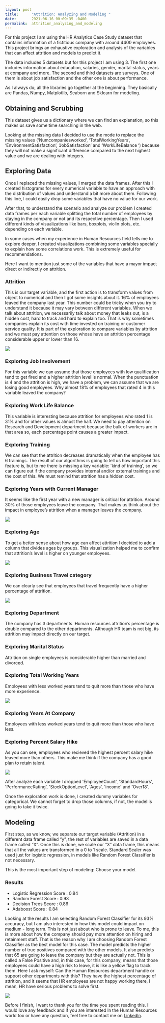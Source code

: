 ```yaml
---
layout: post
title:      "Attrition: Analyzing and Modeling "
date:       2021-06-16 00:09:35 -0400
permalink:  attrition_analyzing_and_modeling
---
```




For this project I am using the HR Analytics Case Study dataset that contains information of a fictitious company with around 4400 employees. This project brings an exhaustive exploration and analysis of the variables that can affect attrition and models to predict it.

The data includes 5 datasets but for this project I am using 3. The first one includes information about education, salaries, gender, marital status, years at company and more. The second and third datasets are surveys. One of them is about job satisfaction and the other one is about performance. 

As I always do, all the libraries go together at the beginning. They basically are Pandas, Numpy, Matplotlib, Seaborn and Sklearn for modeling. 

## Obtaining and Scrubbing

This dataset gives us a dictionary where we can find an explanation, so this makes us save some time searching in the web.

Looking at the missing data I decided to use the mode to replace the missing values (‘Numcompaniesworked’, ‘TotalWorkingYears’, ‘EnvironmentSatisfaction’, ‘JobSatisfaction’ and ‘WorkLifeBalance ‘) because they will not make a significant difference compared to the next highest value and we are dealing with integers.

## Exploring Data

Once I replaced the missing values, I merged the data frames. After this I created histograms for every numerical variable to have an approach with the distribution of values and understand a bit more about them. Following this line, I could easily drop some variables that have no value for our work.

After that, to understand the scenario and analyze our problem I created data frames per each variable splitting the total number of employees by staying in the company or not and its respective percentage. Then I used different kinds of visualizations like bars, boxplots, violin plots, etc. depending on each variable.

In some cases when my experience in Human Resources field tells me to explore deeper, I created visualizations combining some variables specially to explain how some correlations work. This is extremely useful for recommendations.

Here I want to mention just some of the variables that have a mayor impact direct or indirectly on attrition.

### Attrition

This is our target variable, and the first action is to transform values from object to numerical and then I got some insights about it. 16% of employees leaved the company last year. This number could be tricky when you try to understand it because it may vary between different variables. When we talk about attrition, we necessarily talk about money that leaks out, is a hidden cost, hard to track and hard to explain too. That is why sometimes companies explain its cost with time invested on training or customer service quality.
It is part of the exploration to compare variables by attrition and we must pay attention on those whose have an attrition percentage considerable upper or lower than 16.

![](https://i.imgur.com/AUwnYwp.png)

### Exploring Job Involvement

For this variable we can assume that those employees with low qualification tend to get fired and a higher attrition level is normal. When the punctuation is 4 and the attrition is high, we have a problem, we can assume that we are losing good employees.
Why almost 18% of employees that rated 4 in this variable leaved the company?

### Exploring Work Life Balance

This variable is interesting because attrition for employees who rated 1 is 31% and for other values is almost the half. We need to pay attention on Research and Development department because the bulk of workers are in that area so, each percentage point causes a greater impact.

### Exploring Training

We can see that the attrition decreases dramatically when the employee has 6 trainings. The result of our algorithms is going to tell us how important this feature is, but to me there is missing a key variable: 'kind of training', so we can figure out if the company provides internal and/or external trainings and the cost of this. We must remind that attrition has a hidden cost.

### Exploring Years with Current Manager

It seems like the first year with a new manager is critical for attrition. Around 30% of those employees leave the company.
That makes us think about the impact in employee’s attrition when a manager leaves the company.

![](https://i.imgur.com/s030PK5.png)

### Exploring Age

To get a better sense about how age can affect attrition I decided to add a column that divides ages by groups. This visualization helped me to confirm that attrition’s level is higher on younger employees.

![](https://i.imgur.com/pSXE9N6.png)

### Exploring Business Travel category

We can clearly see that employees that travel frequently have a higher percentage of attrition.

![](https://i.imgur.com/zypyyiT.png)

### Exploring Department

The company has 3 departments. Human resources attrition’s percentage is double compared to the other departments. Although HR team is not big, its attrition may impact directly on our target.

### Exploring Marital Status

Attrition on single employees is considerable higher than married and divorced.

### Exploring Total Working Years

Employees with less worked years tend to quit more than those who have more experience.

![](https://i.imgur.com/ZrPaR8X.png)

### Exploring Years At Company

Employees with less worked years tend to quit more than those who have less.

### Exploring Percent Salary Hike

As you can see, employees who recieved the highest percent salary hike leaved more than others. This make me think if the company has a good plan to retain talent.

![](https://i.imgur.com/Upt5gG0.png)



After analyze each variable I dropped 'EmployeeCount', 'StandardHours', 'PerformanceRating', 'StockOptionLevel', 'Ages', 'Income' and 'Over18'.

Once the exploration work is done, I created dummy variables for categorical. We cannot forget to drop those columns, if not, the model is going to take it twice.

## Modeling

First step, as we know, we separate our target variable (Attrition) in a different data frame called “y”, the rest of variables are saved in a data frame called “X”. Once this is done, we scale our “X” data frame, this means that all the values are transformed in a 0 to 1 scale. Standard Scaler was used just for logistic regression, in models like Random Forest Classifier is not necessary.

This is the most important step of modeling: Choose your model.

### Results

* Logistic Regression Score :  0.84
* Random Forest Score :  0.93
* Decision Trees Score :  0.86
* Adaboost Score :  0.84

Looking at the results I am selecting Random Forest Classifier for its 93% accuracy, but I am also interested in how this model could impact on medium - long term. This is not just about who is prone to leave. To me, this is more about how the company should pay more attention on hiring and retainment staff. That is the reason why I am choosing Random Forest Classifier as the best model for this case. The model predicts the higher number of true positives compared with the other models. It also predicts that 65 are going to leave the company but they are actually not. This is called a False Positive and, in this case, for this company, means that those employees could have a high risk to leave, it is like a yellow flag to track them. Here I ask myself: Can the Human Resources department handle or support other departments with this? They have the highest percentage of attrition, and it seems that HR employees are not happy working there, I mean, HR have serious problems to solve first.

![](https://i.imgur.com/gKhgXPE.png)



Before I finish, I want to thank you for the time you spent reading this. I would love any feedback and if you are interested In the Human Resources world too or have any question, feel free to contact me on [LinkedIn](https://www.linkedin.com/in/diegoval/).


